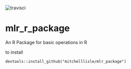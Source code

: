 
![travisci](https://travis-ci.org/mitchelllisle/mlr_package.svg?branch=master)

# mlr_r_package
An R Package for basic operations in R

to install

```devtools::install_github("mitchelllisle/mlr_package")```
